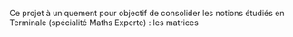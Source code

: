 Ce projet à uniquement pour objectif de consolider les notions étudiés en Terminale (spécialité Maths Experte) : les matrices